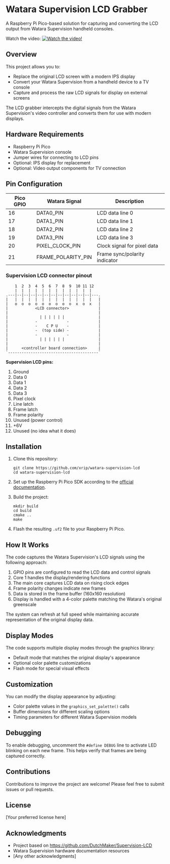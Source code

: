 # Watara Supervision LCD Grabber

A Raspberry Pi Pico-based solution for capturing and converting the LCD output from Watara Supervision handheld consoles.

Watch the video:
[![Watch the video!](https://img.youtube.com/vi/fknIlfdXnEg/hqdefault.jpg)](https://www.youtube.com/watch?v=fknIlfdXnEg)

## Overview

This project allows you to:
- Replace the original LCD screen with a modern IPS display
- Convert your Watara Supervision from a handheld device to a TV console
- Capture and process the raw LCD signals for display on external screens

The LCD grabber intercepts the digital signals from the Watara Supervision's video controller and converts them for use with modern displays.

## Hardware Requirements

- Raspberry Pi Pico
- Watara Supervision console
- Jumper wires for connecting to LCD pins
- Optional: IPS display for replacement
- Optional: Video output components for TV connection

## Pin Configuration

| Pico GPIO | Watara Signal      | Description                     |
|-----------|--------------------|---------------------------------|
| 16        | DATA0_PIN          | LCD data line 0                 |
| 17        | DATA1_PIN          | LCD data line 1                 |
| 18        | DATA2_PIN          | LCD data line 2                 |
| 19        | DATA3_PIN          | LCD data line 3                 |
| 20        | PIXEL_CLOCK_PIN    | Clock signal for pixel data     |
| 21        | FRAME_POLARITY_PIN | Frame sync/polarity indicator   |

### Supervision LCD connector pinout

```
    1  2  3  4  5  6  7  8  9  10 11 12
    |  |  |  |  |  |  |  |  |  |  |  |
.---|--|--|--|--|--|--|--|--|--|--|--|---.
|   |  |  |  |  |  |  |  |  |  |  |  |   |
|   o  o  o  o  o  o  o  o  o  x  o  x   |
|            <LCD connector>             |
|                                        |
|              | | | | | |               |
|            -             -             |
|            -    C P U    -             |
|            -  (top side) -             |
|            -             -             |
|              | | | | | |               |
|                                        |
|      <controller board connection>     |
`----------------------------------------`
```

**Supervision LCD pins:**

1. Ground
2. Data 0
3. Data 1
4. Data 2
5. Data 3
6. Pixel clock
7. Line latch
8. Frame latch
9. Frame polarity
10. Unused (power control)
11. +6V
12. Unused (no idea what it does)

## Installation

1. Clone this repository:
   ```
   git clone https://github.com/xrip/watara-supervision-lcd
   cd watara-supervision-lcd
   ```

2. Set up the Raspberry Pi Pico SDK according to the [official documentation](https://github.com/raspberrypi/pico-sdk).

3. Build the project:
   ```
   mkdir build
   cd build
   cmake ..
   make
   ```

4. Flash the resulting `.uf2` file to your Raspberry Pi Pico.

## How It Works

The code captures the Watara Supervision's LCD signals using the following approach:

1. GPIO pins are configured to read the LCD data and control signals
2. Core 1 handles the display/rendering functions
3. The main core captures LCD data on rising clock edges
4. Frame polarity changes indicate new frames
5. Data is stored in the frame buffer (160x160 resolution)
6. Display is handled with a 4-color palette matching the Watara's original greenscale

The system can refresh at full speed while maintaining accurate representation of the original display data.

## Display Modes

The code supports multiple display modes through the graphics library:
- Default mode that matches the original display's appearance
- Optional color palette customizations
- Flash mode for special visual effects

## Customization

You can modify the display appearance by adjusting:
- Color palette values in the `graphics_set_palette()` calls
- Buffer dimensions for different scaling options
- Timing parameters for different Watara Supervision models

## Debugging

To enable debugging, uncomment the `#define DEBUG` line to activate LED blinking on each new frame. This helps verify that frames are being captured correctly.

## Contributions

Contributions to improve the project are welcome! Please feel free to submit issues or pull requests.

## License

[Your preferred license here]

## Acknowledgments

- Project based on https://github.com/DutchMaker/Supervision-LCD 
- Watara Supervision hardware documentation resources
- [Any other acknowledgments]
